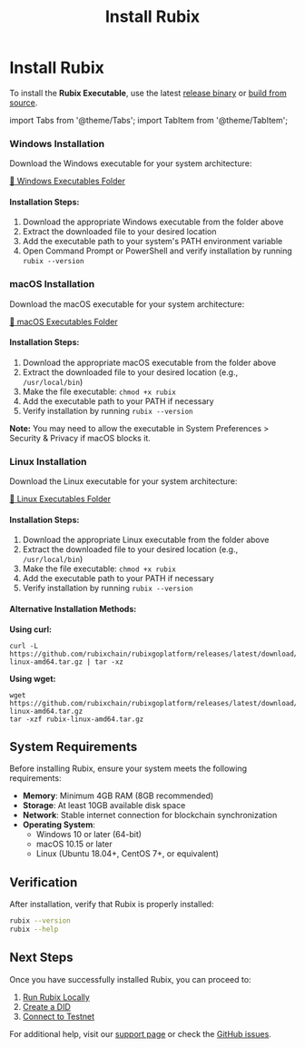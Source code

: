 ﻿---
title: Install Rubix
sidebar_label: Install Rubix
aliases:
  [
    "/setup",
    "/testnet",
    "/testing",
    "/start",
  ]
geekdocBreadcrumb: false
weight: 1
---

<!-- File: docs/developer-guides/setup/install-rubix.md -->

# Install Rubix

To install the **Rubix Executable**, use the latest [release binary](https://github.com/rubixchain/rubixgoplatform/releases) or [build from source](http://localhost:1313/new-learn-site/buildfromsource/).

import Tabs from '@theme/Tabs';
import TabItem from '@theme/TabItem';

<Tabs>
  <TabItem value="windows" label="Windows" default>
    <div className="os-tab-content">
      <h3>Windows Installation</h3>
      <p>Download the Windows executable for your system architecture:</p>
      <div className="executable-links">
        <a href="/learn/executables/windows/" className="executable-link">
          📁 Windows Executables Folder
        </a>
      </div>
      <div className="installation-steps">
        <h4>Installation Steps:</h4>
        <ol>
          <li>Download the appropriate Windows executable from the folder above</li>
          <li>Extract the downloaded file to your desired location</li>
          <li>Add the executable path to your system's PATH environment variable</li>
          <li>Open Command Prompt or PowerShell and verify installation by running <code>rubix --version</code></li>
        </ol>
      </div>
    </div>
  </TabItem>
  
  <TabItem value="macos" label="macOS">
    <div className="os-tab-content">
      <h3>macOS Installation</h3>
      <p>Download the macOS executable for your system architecture:</p>
      <div className="executable-links">
        <a href="/learn/executables/macos/" className="executable-link">
          📁 macOS Executables Folder
        </a>
      </div>
      <div className="installation-steps">
        <h4>Installation Steps:</h4>
        <ol>
          <li>Download the appropriate macOS executable from the folder above</li>
          <li>Extract the downloaded file to your desired location (e.g., <code>/usr/local/bin</code>)</li>
          <li>Make the file executable: <code>chmod +x rubix</code></li>
          <li>Add the executable path to your PATH if necessary</li>
          <li>Verify installation by running <code>rubix --version</code></li>
        </ol>
        <div className="note">
          <strong>Note:</strong> You may need to allow the executable in System Preferences > Security & Privacy if macOS blocks it.
        </div>
      </div>
    </div>
  </TabItem>
  
  <TabItem value="linux" label="Linux">
    <div className="os-tab-content">
      <h3>Linux Installation</h3>
      <p>Download the Linux executable for your system architecture:</p>
      <div className="executable-links">
        <a href="/learn/executables/linux/" className="executable-link">
          📁 Linux Executables Folder
        </a>
      </div>
      <div className="installation-steps">
        <h4>Installation Steps:</h4>
        <ol>
          <li>Download the appropriate Linux executable from the folder above</li>
          <li>Extract the downloaded file to your desired location (e.g., <code>/usr/local/bin</code>)</li>
          <li>Make the file executable: <code>chmod +x rubix</code></li>
          <li>Add the executable path to your PATH if necessary</li>
          <li>Verify installation by running <code>rubix --version</code></li>
        </ol>
        <div className="installation-options">
          <h4>Alternative Installation Methods:</h4>
          <p><strong>Using curl:</strong></p>
          <pre><code>curl -L https://github.com/rubixchain/rubixgoplatform/releases/latest/download/rubix-linux-amd64.tar.gz | tar -xz</code></pre>
          <p><strong>Using wget:</strong></p>
          <pre><code>wget https://github.com/rubixchain/rubixgoplatform/releases/latest/download/rubix-linux-amd64.tar.gz
tar -xzf rubix-linux-amd64.tar.gz</code></pre>
        </div>
      </div>
    </div>
  </TabItem>
</Tabs>

## System Requirements

Before installing Rubix, ensure your system meets the following requirements:

- **Memory**: Minimum 4GB RAM (8GB recommended)
- **Storage**: At least 10GB available disk space
- **Network**: Stable internet connection for blockchain synchronization
- **Operating System**: 
  - Windows 10 or later (64-bit)
  - macOS 10.15 or later
  - Linux (Ubuntu 18.04+, CentOS 7+, or equivalent)

## Verification

After installation, verify that Rubix is properly installed:

```bash
rubix --version
rubix --help
```

## Next Steps

Once you have successfully installed Rubix, you can proceed to:

1. [Run Rubix Locally](./run-locally.md)
2. [Create a DID](./did-creation.md)
3. [Connect to Testnet](./testnet.md)



For additional help, visit our [support page](../../get-in-touch/support.md) or check the [GitHub issues](https://github.com/rubixchain/rubixgoplatform/issues).